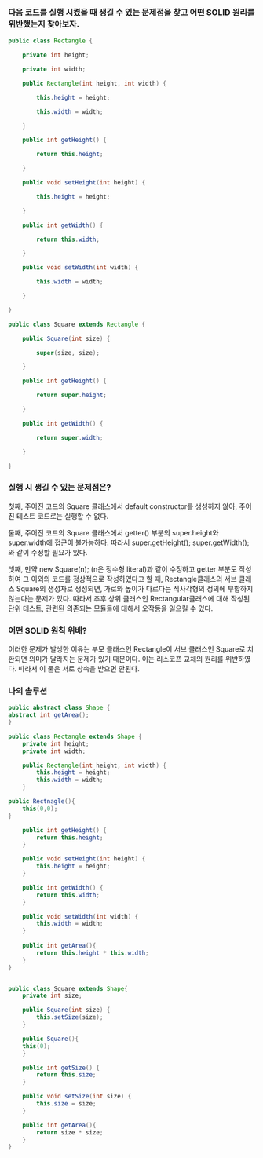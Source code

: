 ### 다음 코드를 실행 시켰을 때 생길 수 있는 문제점을 찾고 어떤 SOLID 원리를 위반했는지 찾아보자.
```java
public class Rectangle {

    private int height;

    private int width;

    public Rectangle(int height, int width) {

        this.height = height;

        this.width = width;

    }

    public int getHeight() {

        return this.height;

    }

    public void setHeight(int height) {

        this.height = height;

    }

    public int getWidth() {

        return this.width;

    }

    public void setWidth(int width) {

        this.width = width;

    }

}

public class Square extends Rectangle {

    public Square(int size) {

        super(size, size);

    }

    public int getHeight() {

        return super.height;

    }

    public int getWidth() {

        return super.width;

    }

}

```

### 실행 시 생길 수 있는 문제점은?
첫째, 주어진 코드의 Square 클래스에서 default constructor를 생성하지 않아, 주어진 테스트 코드로는 실행할 수 없다.

둘째, 주어진 코드의 Square 클래스에서 getter() 부분의 super.height와 super.width에 접근이 불가능하다. 따라서 super.getHeight(); super.getWidth(); 와 같이 수정할 필요가 있다.

셋째, 만약 new Square(n); (n은 정수형 literal)과 같이 수정하고 getter 부분도 작성하여 그 이외의 코드를 정상적으로 작성하였다고 할 때, Rectangle클래스의 서브 클래스 Square의 생성자로 생성되면,
가로와 높이가 다르다는 직사각형의 정의에 부합하지 않는다는 문제가 있다. 따라서 추후 상위 클래스인 Rectangular클래스에 대해 작성된 단위 테스트, 관련된 의존되는 모듈들에 대해서 오작동을 일으킬 수 있다.


### 어떤 SOLID 원칙 위배?
이러한 문제가 발생한 이유는 부모 클래스인 Rectangle이 서브 클래스인 Square로 치환되면 의미가 달라지는 문제가 있기 때문이다. 
이는 리스코프 교체의 원리를 위반하였다. 따라서 이 둘은 서로 상속을 받으면 안된다.

### 나의 솔루션
```java
public abstract class Shape {
abstract int getArea();
}

public class Rectangle extends Shape {
    private int height;
    private int width;

    public Rectangle(int height, int width) {
        this.height = height;
        this.width = width;
    }

public Rectnagle(){
	this(0,0);
}

    public int getHeight() {
        return this.height;
    }

    public void setHeight(int height) {
        this.height = height;
    }

    public int getWidth() {
        return this.width;
    }

    public void setWidth(int width) {
        this.width = width;
    }
   
    public int getArea(){
        return this.height * this.width;
    }
}


public class Square extends Shape{
	private int size;

    public Square(int size) {
        this.setSize(size);
    }

    public Square(){
	this(0);
    }

    public int getSize() {
        return this.size;
    }

    public void setSize(int size) {
        this.size = size;
    }

    public int getArea(){
        return size * size;
    }
}


```